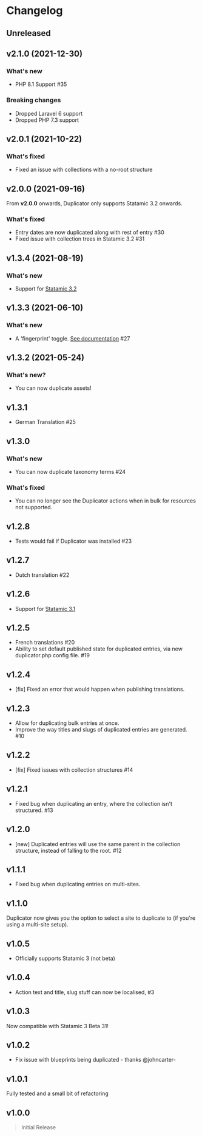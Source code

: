 # Changelog

## Unreleased

## v2.1.0 (2021-12-30)

### What's new

* PHP 8.1 Support #35

### Breaking changes

* Dropped Laravel 6 support
* Dropped PHP 7.3 support

## v2.0.1 (2021-10-22)

### What's fixed

* Fixed an issue with collections with a no-root structure

## v2.0.0 (2021-09-16)

From **v2.0.0** onwards, Duplicator only supports Statamic 3.2 onwards.

### What's fixed

* Entry dates are now duplicated along with rest of entry #30
* Fixed issue with collection trees in Statamic 3.2 #31

## v1.3.4 (2021-08-19)

### What's new

* Support for [Statamic 3.2](https://statamic.com/blog/statamic-3.2-beta)

## v1.3.3 (2021-06-10)

### What's new

* A 'fingerprint' toggle. [See documentation](https://github.com/doublethreedigital/duplicator#configuration) #27

## v1.3.2 (2021-05-24)

### What's new?

* You can now duplicate assets!

## v1.3.1

* German Translation #25

## v1.3.0

### What's new

* You can now duplicate taxonomy terms #24

### What's fixed

* You can no longer see the Duplicator actions when in bulk for resources not supported.

## v1.2.8

* Tests would fail if Duplicator was installed #23

## v1.2.7

* Dutch translation #22

## v1.2.6

* Support for [Statamic 3.1](https://statamic.com/blog/statamic-3.1-lunch-party)

## v1.2.5

* French translations #20
* Ability to set default published state for duplicated entries, via new duplicator.php config file. #19

## v1.2.4

* [fix] Fixed an error that would happen when publishing translations.

## v1.2.3

* Allow for duplicating bulk entries at once.
* Improve the way titles and slugs of duplicated entries are generated. #10

## v1.2.2

* [fix] Fixed issues with collection structures #14

## v1.2.1

* Fixed bug when duplicating an entry, where the collection isn't structured. #13

## v1.2.0

* [new] Duplicated entries will use the same parent in the collection structure, instead of falling to the root. #12

## v1.1.1

* Fixed bug when duplicating entries on multi-sites.

## v1.1.0

Duplicator now gives you the option to select a site to duplicate to (if you're using a multi-site setup).

## v1.0.5

* Officially supports Statamic 3 (not beta)

## v1.0.4

* Action text and title, slug stuff can now be localised, #3

## v1.0.3

Now compatible with Statamic 3 Beta 31!

## v1.0.2

* Fix issue with blueprints being duplicated - thanks @johncarter-

## v1.0.1

Fully tested and a small bit of refactoring

## v1.0.0

> Initial Release
